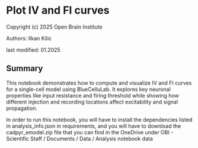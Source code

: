 # Plot IV and FI curves
Copyright (c) 2025 Open Brain Institute

Authors: Ilkan Kilic

last modified: 01.2025

## Summary
This notebook demonstrates how to compute and visualize IV and FI curves for a single-cell model using BlueCelluLab. It explores key neuronal properties like input resistance and firing threshold while showing how different injection and recording locations affect excitability and signal propagation.

In order to run this notebook, you will have to install the dependencies listed in analysis_info.json in requirements, and you will have to download the cadpyr_emodel.zip file that you can find in the OneDrive under OBI - Scientific Staff / Documents / Data / Analysis notebook data